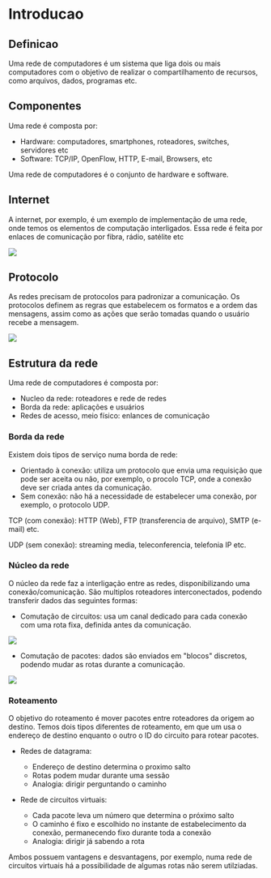 # Introducao

## Definicao

Uma rede de computadores é um sistema que liga dois ou mais computadores com o objetivo de realizar o compartilhamento de recursos, como arquivos, dados, programas etc.

## Componentes

Uma rede é composta por:

- Hardware: computadores, smartphones, roteadores, switches, servidores etc
- Software: TCP/IP, OpenFlow, HTTP, E-mail, Browsers, etc

Uma rede de computadores é o conjunto de hardware e software.

## Internet

A internet, por exemplo, é um exemplo de implementação de uma rede, onde temos os elementos de computação interligados. Essa rede é feita por enlaces de comunicação por fibra, rádio, satélite etc

<img src="https://lh3.googleusercontent.com/proxy/Yfhp8We-zD4BZUDHJmpAxcuMcWHlL6cjDMHathnchgunRVu7XNPUInmmZN2gaQPxjy_R-HkDHdMtTrUaP20DStiZM2fG9ddK-Q3fY3EQLed_6r_JH-RssH_e">

## Protocolo

As redes precisam de protocolos para padronizar a comunicação. Os protocolos definem as regras que estabelecem os formatos e a ordem das mensagens, assim como as ações que serão tomadas quando o usuário recebe a mensagem.

<img src="https://i.ytimg.com/vi/taL4GQ6E-Jw/maxresdefault.jpg">

## Estrutura da rede

Uma rede de computadores é composta por:

- Nucleo da rede: roteadores e rede de redes
- Borda da rede: aplicações e usuários
- Redes de acesso, meio físico: enlances de comunicação

### Borda da rede

Existem dois tipos de serviço numa borda de rede:

- Orientado à conexão: utiliza um protocolo que envia uma requisição que pode ser aceita ou não, por exemplo, o procolo TCP, onde a conexão deve ser criada antes da comunicação.
- Sem conexão: não há a necessidade de estabelecer uma conexão, por exemplo, o protocolo UDP.

TCP (com conexão): HTTP (Web), FTP (transferencia de arquivo), SMTP (e-mail) etc.

UDP (sem conexão): streaming media, teleconferencia, telefonia IP etc.

### Núcleo da rede

O núcleo da rede faz a interligação entre as redes, disponibilizando uma conexão/comunicação. São multiplos roteadores interconectados, podendo transferir dados das seguintes formas:

- Comutação de circuitos: usa um canal dedicado para cada conexão com uma rota fixa, definida antes da comunicação.

<img src="https://lh3.googleusercontent.com/proxy/G1vODMNwXbf4o15aTIjpw1IpFvOI91wMiZTXvcJT-SCvmZAf2gNQTGlN2-i3Pn7ZHrkd5z6tZa8-4kanSu7xErH5vo1soq8b3gG5NfHVmRcW853uFp8xGAfGnw">

- Comutação de pacotes: dados são enviados em "blocos" discretos, podendo mudar as rotas durante a comunicação.

<img src="https://lh3.googleusercontent.com/proxy/CsoiczpmvwPmNBZdsb6FrM9HgWDEOXmXdzVl99msiyy8yOUoqygfGbUKSa_npek_6_2oa7_G9gscF9SFICEcx8tdHQugXXvK8Xoinl-HIrSyWj97SIMWtMY">

### Roteamento

O objetivo do roteamento é mover pacotes entre roteadores da origem ao destino. Temos dois tipos diferentes de roteamento, em que um usa o endereço de destino enquanto o outro o ID do circuito para rotear pacotes.

- Redes de datagrama:

  - Endereço de destino determina o proximo salto
  - Rotas podem mudar durante uma sessão
  - Analogia: dirigir perguntando o caminho

- Rede de circuitos virtuais:

  - Cada pacote leva um número que determina o próximo salto
  - O caminho é fixo e escolhido no instante de estabelecimento da conexão, permanecendo fixo durante toda a conexão
  - Analogia: dirigir já sabendo a rota

Ambos possuem vantagens e desvantagens, por exemplo, numa rede de circuitos virtuais há a possibilidade de algumas rotas não serem utilziadas.
